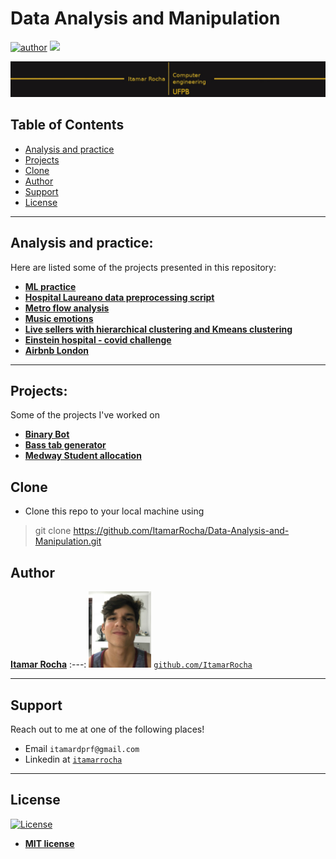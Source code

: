 # Data Analysis and Manipulation

[![author](https://img.shields.io/badge/Itamar-Rocha-black.svg)](https://www.linkedin.com/in/itamarrocha) [![](https://img.shields.io/badge/python-3.7+-blue.svg)](https://www.python.org/downloads/release/python-365/)


<p align="center">
  <img src="imgs/banner.jpeg" >
</p>

## Table of Contents

- [Analysis and practice](#analysis-and-practice)
- [Projects](#projects)
- [Clone](#clone)
- [Author](#author)
- [Support](#support)
- [License](#license)


---

## Analysis and practice:
Here are listed some of the projects presented in this repository:

* [**ML practice**](https://github.com/ItamarRocha/Data-Analysis-and-Manipulation/tree/master/ML_practice)
* [**Hospital Laureano data preprocessing script**](https://github.com/ItamarRocha/Data-Analysis-and-Manipulation/tree/master/ML_practice/med)
* [**Metro flow analysis**](https://github.com/ItamarRocha/Data-Analysis-and-Manipulation/tree/master/analysis/metro)
* [**Music emotions**](https://github.com/ItamarRocha/Data-Analysis-and-Manipulation/blob/master/analysis/emotions/emotions-final.ipynb)
* [**Live sellers with hierarchical clustering and Kmeans clustering**](https://github.com/ItamarRocha/Data-Analysis-and-Manipulation/tree/master/analysis/live%20sellers)
* [**Einstein hospital - covid challenge**](https://github.com/ItamarRocha/Data-Analysis-and-Manipulation/blob/master/analysis/covid_einstein/Untitled.ipynb)
* [**Airbnb London**](https://github.com/ItamarRocha/Data-Analysis-and-Manipulation/tree/master/analysis/airbnb)
---

## Projects:
Some of the projects I've worked on

* [**Binary Bot**](https://github.com/ItamarRocha/binary-bot)
* [**Bass tab generator**](https://github.com/joallace/bass-generator)
* [**Medway Student allocation**](https://github.com/ItamarRocha/Operations-Research/tree/master/projects/medway)

## Clone

- Clone this repo to your local machine using
> git clone https://github.com/ItamarRocha/Data-Analysis-and-Manipulation.git

## Author

 <a href="https://www.linkedin.com/in/itamarrocha/" target="_blank">**Itamar Rocha**</a>
:---: 
<img src="imgs/profile.JPG" width="100px"> </img>
<a href="http://github.com/ItamarRocha" target="_blank">`github.com/ItamarRocha`</a>

---

## Support

Reach out to me at one of the following places!

- Email `itamardprf@gmail.com` 
- Linkedin at <a href="https://www.linkedin.com/in/itamarrocha/" target="_blank">`itamarrocha`</a>

---

## License

[![License](http://img.shields.io/:license-mit-blue.svg?style=flat-square)](http://badges.mit-license.org)

- **[MIT license](http://opensource.org/licenses/mit-license.php)**

